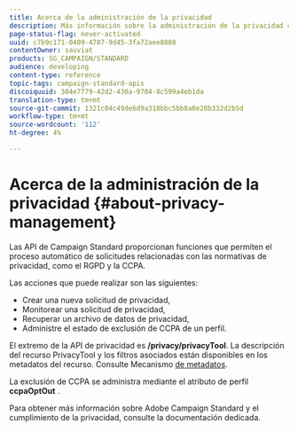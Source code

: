 ```yaml
---
title: Acerca de la administración de la privacidad
description: Más información sobre la administración de la privacidad con las API
page-status-flag: never-activated
uuid: c7b9c171-0409-4707-9d45-3fa72aee8008
contentOwner: sauviat
products: SG_CAMPAIGN/STANDARD
audience: developing
content-type: reference
topic-tags: campaign-standard-apis
discoiquuid: 304e7779-42d2-430a-9704-8c599a4eb1da
translation-type: tm+mt
source-git-commit: 1321c84c49de6d9a318bbc5bb8a0e28b332d2b5d
workflow-type: tm+mt
source-wordcount: '112'
ht-degree: 4%

---
```



# Acerca de la administración de la privacidad {#about-privacy-management}

Las API de Campaign Standard proporcionan funciones que permiten el proceso automático de solicitudes relacionadas con las normativas de privacidad, como el RGPD y la CCPA.

Las acciones que puede realizar son las siguientes:

* Crear una nueva solicitud de privacidad,
* Monitorear una solicitud de privacidad,
* Recuperar un archivo de datos de privacidad,
* Administre el estado de exclusión de CCPA de un perfil.

El extremo de la API de privacidad es **/privacy/privacyTool**. La descripción del recurso PrivacyTool y los filtros asociados están disponibles en los metadatos del recurso. Consulte Mecanismo [de metadatos](../../api/using/metadata-mechanism.md).

La exclusión de CCPA se administra mediante el atributo de perfil **ccpaOptOut** .

Para obtener más información sobre Adobe Campaign Standard y el cumplimiento de la privacidad, consulte la documentación [](https://helpx.adobe.com/es/campaign/kb/acs-privacy.html)dedicada.
